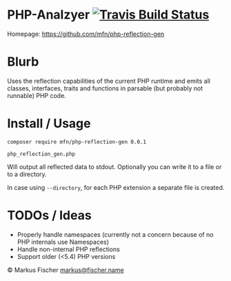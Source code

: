 # PHP-Analzyer [ ![Travis Build Status](https://travis-ci.org/mfn/php-reflection-gen.svg?branch=master)](https://travis-ci.org/mfn/php-reflection-gen)

Homepage: https://github.com/mfn/php-reflection-gen

# Blurb

Uses the reflection capabilities of the current PHP runtime and emits all
classes, interfaces, traits and functions in parsable (but probably not runnable)
PHP code.

# Install / Usage

```
composer require mfn/php-reflection-gen 0.0.1
```

`php_reflection_gen.php`

Will output all reflected data to stdout. Optionally you can write it to a file
or to a directory.

In case using `--directory`, for each PHP extension a separate file is created.

# TODOs / Ideas
- Properly handle namespaces
  (currently not a concern because of no PHP internals use Namespaces)
- Handle non-internal PHP reflections
- Support older (<5.4) PHP versions

© Markus Fischer <markus@fischer.name>
